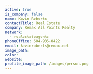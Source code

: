 ```yaml
---
active: true
is_company: false
name: Kevin Roberts
contactTitle: Real Estate
company: Remax All Points Realty
network:
  - realestateagents
phoneOffice: 604-936-0422
email: kevinroberts@remax.net
image_path:
color:
website:
profile_image_path: /images/person.png
---
```




